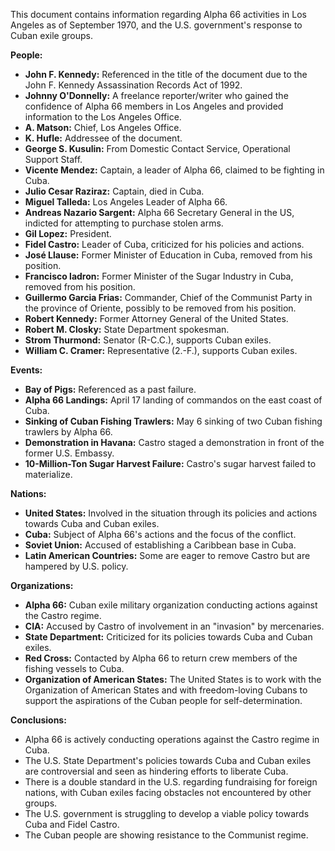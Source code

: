 This document contains information regarding Alpha 66 activities in Los Angeles as of September 1970, and the U.S. government's response to Cuban exile groups.

**People:**

*   **John F. Kennedy:** Referenced in the title of the document due to the John F. Kennedy Assassination Records Act of 1992.
*   **Johnny O'Donnelly:** A freelance reporter/writer who gained the confidence of Alpha 66 members in Los Angeles and provided information to the Los Angeles Office.
*   **A. Matson:** Chief, Los Angeles Office.
*   **K. Hufle:** Addressee of the document.
*   **George S. Kusulin:** From Domestic Contact Service, Operational Support Staff.
*   **Vicente Mendez:** Captain, a leader of Alpha 66, claimed to be fighting in Cuba.
*   **Julio Cesar Raziraz:** Captain, died in Cuba.
*   **Miguel Talleda:** Los Angeles Leader of Alpha 66.
*   **Andreas Nazario Sargent:** Alpha 66 Secretary General in the US, indicted for attempting to purchase stolen arms.
*   **Gil Lopez:** President.
*   **Fidel Castro:** Leader of Cuba, criticized for his policies and actions.
*   **José Llause:** Former Minister of Education in Cuba, removed from his position.
*   **Francisco ladron:** Former Minister of the Sugar Industry in Cuba, removed from his position.
*   **Guillermo Garcia Frias:** Commander, Chief of the Communist Party in the province of Oriente, possibly to be removed from his position.
*   **Robert Kennedy:** Former Attorney General of the United States.
*   **Robert M. Closky:** State Department spokesman.
*   **Strom Thurmond:** Senator (R-C.C.), supports Cuban exiles.
*   **William C. Cramer:** Representative (2.-F.), supports Cuban exiles.

**Events:**

*   **Bay of Pigs:** Referenced as a past failure.
*   **Alpha 66 Landings:** April 17 landing of commandos on the east coast of Cuba.
*   **Sinking of Cuban Fishing Trawlers:** May 6 sinking of two Cuban fishing trawlers by Alpha 66.
*   **Demonstration in Havana:** Castro staged a demonstration in front of the former U.S. Embassy.
*   **10-Million-Ton Sugar Harvest Failure:** Castro's sugar harvest failed to materialize.

**Nations:**

*   **United States:** Involved in the situation through its policies and actions towards Cuba and Cuban exiles.
*   **Cuba:** Subject of Alpha 66's actions and the focus of the conflict.
*   **Soviet Union:** Accused of establishing a Caribbean base in Cuba.
*   **Latin American Countries:** Some are eager to remove Castro but are hampered by U.S. policy.

**Organizations:**

*   **Alpha 66:** Cuban exile military organization conducting actions against the Castro regime.
*   **CIA:** Accused by Castro of involvement in an "invasion" by mercenaries.
*   **State Department:** Criticized for its policies towards Cuba and Cuban exiles.
*   **Red Cross:** Contacted by Alpha 66 to return crew members of the fishing vessels to Cuba.
*   **Organization of American States:** The United States is to work with the Organization of American States and with freedom-loving Cubans to support the aspirations of the Cuban people for self-determination.

**Conclusions:**

*   Alpha 66 is actively conducting operations against the Castro regime in Cuba.
*   The U.S. State Department's policies towards Cuba and Cuban exiles are controversial and seen as hindering efforts to liberate Cuba.
*   There is a double standard in the U.S. regarding fundraising for foreign nations, with Cuban exiles facing obstacles not encountered by other groups.
*   The U.S. government is struggling to develop a viable policy towards Cuba and Fidel Castro.
*   The Cuban people are showing resistance to the Communist regime.
